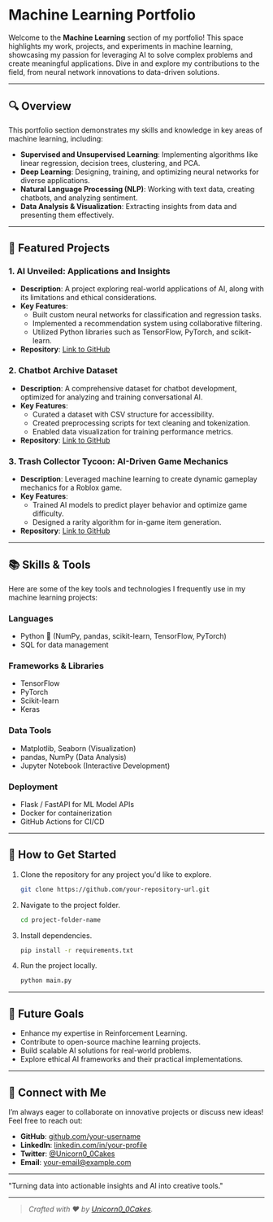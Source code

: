 # Machine Learning Portfolio

Welcome to the **Machine Learning** section of my portfolio! This space highlights my work, projects, and experiments in machine learning, showcasing my passion for leveraging AI to solve complex problems and create meaningful applications. Dive in and explore my contributions to the field, from neural network innovations to data-driven solutions.

---

## 🔍 Overview

This portfolio section demonstrates my skills and knowledge in key areas of machine learning, including:

- **Supervised and Unsupervised Learning**: Implementing algorithms like linear regression, decision trees, clustering, and PCA.
- **Deep Learning**: Designing, training, and optimizing neural networks for diverse applications.
- **Natural Language Processing (NLP)**: Working with text data, creating chatbots, and analyzing sentiment.
- **Data Analysis & Visualization**: Extracting insights from data and presenting them effectively.

---

## 📁 Featured Projects

### 1. **AI Unveiled: Applications and Insights**
- **Description**: A project exploring real-world applications of AI, along with its limitations and ethical considerations.
- **Key Features**:
  - Built custom neural networks for classification and regression tasks.
  - Implemented a recommendation system using collaborative filtering.
  - Utilized Python libraries such as TensorFlow, PyTorch, and scikit-learn.
- **Repository**: [Link to GitHub](#)

### 2. **Chatbot Archive Dataset**
- **Description**: A comprehensive dataset for chatbot development, optimized for analyzing and training conversational AI.
- **Key Features**:
  - Curated a dataset with CSV structure for accessibility.
  - Created preprocessing scripts for text cleaning and tokenization.
  - Enabled data visualization for training performance metrics.
- **Repository**: [Link to GitHub](#)

### 3. **Trash Collector Tycoon: AI-Driven Game Mechanics**
- **Description**: Leveraged machine learning to create dynamic gameplay mechanics for a Roblox game.
- **Key Features**:
  - Trained AI models to predict player behavior and optimize game difficulty.
  - Designed a rarity algorithm for in-game item generation.
- **Repository**: [Link to GitHub](#)

---

## 📚 Skills & Tools

Here are some of the key tools and technologies I frequently use in my machine learning projects:

### **Languages**
- Python 🐍 (NumPy, pandas, scikit-learn, TensorFlow, PyTorch)
- SQL for data management

### **Frameworks & Libraries**
- TensorFlow
- PyTorch
- Scikit-learn
- Keras

### **Data Tools**
- Matplotlib, Seaborn (Visualization)
- pandas, NumPy (Data Analysis)
- Jupyter Notebook (Interactive Development)

### **Deployment**
- Flask / FastAPI for ML Model APIs
- Docker for containerization
- GitHub Actions for CI/CD

---

## 🚀 How to Get Started

1. Clone the repository for any project you'd like to explore.
   ```bash
   git clone https://github.com/your-repository-url.git
   ```

2. Navigate to the project folder.
   ```bash
   cd project-folder-name
   ```

3. Install dependencies.
   ```bash
   pip install -r requirements.txt
   ```

4. Run the project locally.
   ```bash
   python main.py
   ```

---

## 🎯 Future Goals

- Enhance my expertise in Reinforcement Learning.
- Contribute to open-source machine learning projects.
- Build scalable AI solutions for real-world problems.
- Explore ethical AI frameworks and their practical implementations.

---

## 🤝 Connect with Me

I’m always eager to collaborate on innovative projects or discuss new ideas! Feel free to reach out:

- **GitHub**: [github.com/your-username](#)
- **LinkedIn**: [linkedin.com/in/your-profile](#)
- **Twitter**: [@Unicorn0_0Cakes](https://twitter.com/Unicorn0_0Cakes)
- **Email**: your-email@example.com

---

"Turning data into actionable insights and AI into creative tools."

---

> _Crafted with ❤️ by [Unicorn0_0Cakes](#)._
